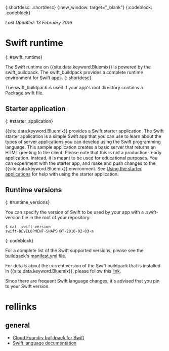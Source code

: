 {:shortdesc: .shortdesc}
{:new_window: target="_blank"}
{:codeblock: .codeblock}

*Last Updated: 13 February 2016*

# Swift runtime
{: #swift_runtime}

The Swift runtime on {{site.data.keyword.Bluemix}} is powered by the swift_buildpack.
The swift_buildpack provides a complete runtime environment for Swift apps.
{: shortdesc}

The swift_buildpack is used if your app's root directory contains a Package.swift file.

## Starter application
{: #starter_application}

{{site.data.keyword.Bluemix}} provides a Swift starter application.  The Swift starter application is a simple Swift app that you can use to learn about the types of server applications you can develop using the Swift programming language.  This sample application creates a basic server that returns an HTML greeting to the client.  Please note that this is not a production-ready application.  Instead, it is meant to be used for educational purposes.  You can experiment with the starter app, and make and push changes to the {{site.data.keyword.Bluemix}} environment.  See [Using the starter applications](../../cfapps/starter_app_usage.html) for help with using the starter application.

## Runtime versions
{: #runtime_versions}

You can specify the version of Swift to be used by your app with a .swift-version file in the root of your repository:

```
$ cat .swift-version
swift-DEVELOPMENT-SNAPSHOT-2016-02-03-a
```
{: codeblock}

For a complete list of the Swift supported versions, please see the buildpack's [manifest.yml](https://github.com/cloudfoundry-community/swift-buildpack/blob/master/manifest.yml) file.

For details about the current version of the Swift buildpack that is installed in {{site.data.keyword.Bluemix}}, please follow this [link](https://github.com/cloudfoundry-community/swift-buildpack/releases/tag/v1.0.3).

Since there are frequent Swift language changes, it's advised that you pin to your Swift version.

# rellinks
## general
* [Cloud Foundry buildpack for Swift](https://github.com/cloudfoundry-community/swift-buildpack)
* [Swift language documentation](https://swift.org/)

